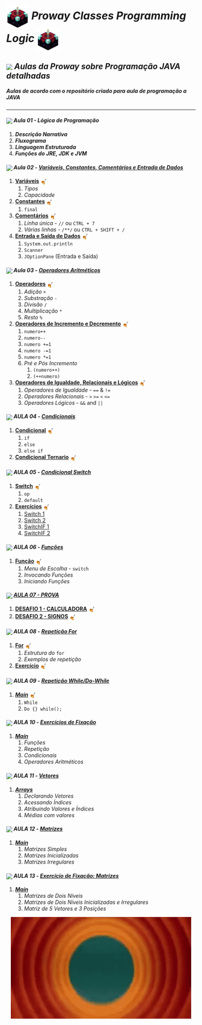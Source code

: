 # <img src="https://github.com/kaka-jaques/Proway-Classes/blob/main/gifs/Enchanting_Table.gif?raw=true" align="center" width="60px"> **_Proway Classes Programming Logic_** <img src="https://github.com/kaka-jaques/Proway-Classes/blob/main/gifs/Enchanting_Table.gif?raw=true" align="center" width="60px">

## <img src="https://github.com/kaka-jaques/Proway-Classes/blob/main/gifs/Enchanted_Book.gif?raw=true" align="center" width="40px"> **_Aulas da Proway sobre Programação JAVA detalhadas_**

<h5> Aulas de acordo com o repositório criado para aula de programação a JAVA </h5>

---

#### <img src="https://github.com/kaka-jaques/Proway-Classes/blob/main/gifs/Bottle_Enchanting.gif?raw=true" align="center" width="23px"> **_Aula 01 - Lógica de Programação_** 

1. **_Descrição Narrativa_** 
1. **_Fluxograma_**
1. **_Linguagem Estruturada_**
1. **_Funções do JRE, JDK e JVM_**

#### <img src="https://github.com/kaka-jaques/Proway-Classes/blob/main/gifs/Bottle_Enchanting.gif?raw=true" align="center" width="23px"> **_Aula 02 -_** [**_Variáveis, Constantes, Comentários e Entrada de Dados_**](https://github.com/kaka-jaques/Proway-Classes/tree/main/AULA2/src/br/com/entra21/kalil) 

1. [**Variáveis**](https://github.com/kaka-jaques/Proway-Classes/blob/main/AULA2/src/br/com/entra21/kalil/Variaveis.java) <img src="https://github.com/kaka-jaques/Proway-Classes/blob/main/gifs/Arrow_Burning.gif?raw=true" align="center" width="20px">
    1. _Tipos_
    1. _Capacidade_
1. [**Constantes**](https://github.com/kaka-jaques/Proway-Classes/blob/main/AULA2/src/br/com/entra21/kalil/Constantes.java) <img src="https://github.com/kaka-jaques/Proway-Classes/blob/main/gifs/Arrow_Burning.gif?raw=true" align="center" width="20px">
	1. `final`
1. [**Comentários**](https://github.com/kaka-jaques/Proway-Classes/blob/main/AULA2/src/br/com/entra21/kalil/Comentarios.java) <img src="https://github.com/kaka-jaques/Proway-Classes/blob/main/gifs/Arrow_Burning.gif?raw=true" align="center" width="20px">
    1. _Linha única_ - `//` ou `CTRL + 7`
    1. _Várias linhas_ - `/**/` ou `CTRL + SHIFT + /`
1. [**Entrada e Saída de Dados**](https://github.com/kaka-jaques/Proway-Classes/blob/main/AULA2/src/br/com/entra21/kalil/EntradaDeDados.java) <img src="https://github.com/kaka-jaques/Proway-Classes/blob/main/gifs/Arrow_Burning.gif?raw=true" align="center" width="20px">
	1. `System.out.println`
	1. `Scanner`
	1. `JOptionPane` (Entrada e Saída)
    
#### <img src="https://github.com/kaka-jaques/Proway-Classes/blob/main/gifs/Bottle_Enchanting.gif?raw=true" align="center" width="23px"> **_Aula 03 -_** [**_Operadores Aritméticos_**](https://github.com/kaka-jaques/Proway-Classes/tree/main/AULA3/src/br/com/entra21/kalil) 

1. [**Operadores**](https://github.com/kaka-jaques/Proway-Classes/blob/main/AULA3/src/br/com/entra21/kalil/OperadoresAritmeticos.java) <img src="https://github.com/kaka-jaques/Proway-Classes/blob/main/gifs/Arrow_Burning.gif?raw=true" align="center" width="20px">
    1. _Adição_ `+`
    1. _Substração_ `-`
    1. _Divisão_ `/`
    1. _Multiplicação_ `*`
    1. _Resto_ `%`
1. [**Operadores de Incremento e Decremento**](https://github.com/kaka-jaques/Proway-Classes/blob/main/AULA3/src/br/com/entra21/kalil/OperadoresIncrementoDecremento.java) <img src="https://github.com/kaka-jaques/Proway-Classes/blob/main/gifs/Arrow_Burning.gif?raw=true" align="center" width="20px">
	1. `numero++`
	1. `numero--`
	1. `numero +=1`
	1. `numero -=1`
	1. `numero *=1`
	1. _Pré e Pós Incremento_
		1. `(numero++)`
		1. `(++numero)`
1. [**Operadores de Igualdade, Relacionais e Lógicos**](https://github.com/kaka-jaques/Proway-Classes/blob/main/AULA3/src/br/com/entra21/kalil/OperadoresIRL.java) <img src="https://github.com/kaka-jaques/Proway-Classes/blob/main/gifs/Arrow_Burning.gif?raw=true" align="center" width="20px">
	1. _Operadores de Igualdade_ - `==` & `!=`
	1. _Operadores Relacionais_ - `>` `>=` `<` `<=`
	1. _Operadores Lógicos_ - `&&` and `||`
	
#### <img src="https://github.com/kaka-jaques/Proway-Classes/blob/main/gifs/Bottle_Enchanting.gif?raw=true" align="center" width="23px"> **_AULA 04 -_** [**_Condicionais_**](https://github.com/kaka-jaques/Proway-Classes/tree/main/AULA4/src/br/com/entra21/kalil)
1. [**Condicional**](https://github.com/kaka-jaques/Proway-Classes/blob/main/AULA4/src/br/com/entra21/kalil/Condicionais.java) <img src="https://github.com/kaka-jaques/Proway-Classes/blob/main/gifs/Arrow_Burning.gif?raw=true" align="center" width="20px">
	1. `if`
	1. `else`
	1. `else if`
1. [**Condicional Ternario**](https://github.com/kaka-jaques/Proway-Classes/blob/main/AULA4/src/br/com/entra21/kalil/OperadorTernario.java) <img src="https://github.com/kaka-jaques/Proway-Classes/blob/main/gifs/Arrow_Burning.gif?raw=true" align="center" width="20px">
	
#### <img src="https://github.com/kaka-jaques/Proway-Classes/blob/main/gifs/Bottle_Enchanting.gif?raw=true" align="center" width="23px"> **_AULA 05 -_** [**_Condicional Switch_**](https://github.com/kaka-jaques/Proway-Classes/tree/main/AULA5/src/br/com/entra21/kalil)
1. [**Switch**](https://github.com/kaka-jaques/Proway-Classes/blob/main/AULA5/src/br/com/entra21/kalil/SwitchOP.java) <img src="https://github.com/kaka-jaques/Proway-Classes/blob/main/gifs/Arrow_Burning.gif?raw=true" align="center" width="20px">
	1. `op`
	1. `default`
1. [**Exercícios**](https://github.com/kaka-jaques/Proway-Classes/tree/main/AULA5/src/br/com/entra21/kalil) <img src="https://github.com/kaka-jaques/Proway-Classes/blob/main/gifs/Arrow_Burning.gif?raw=true" align="center" width="20px">
	1. [Switch 1](https://github.com/kaka-jaques/Proway-Classes/blob/main/AULA5/src/br/com/entra21/kalil/ExercicioSwitch1.java)
	1. [Switch 2](https://github.com/kaka-jaques/Proway-Classes/blob/main/AULA5/src/br/com/entra21/kalil/Exerc%C3%ADcioSwitch2.java)
	1. [SwitchIF 1](https://github.com/kaka-jaques/Proway-Classes/blob/main/AULA5/src/br/com/entra21/kalil/SwitchIF1.java)
	1. [SwitchIF 2](https://github.com/kaka-jaques/Proway-Classes/blob/main/AULA5/src/br/com/entra21/kalil/SwitchIF2.java)

#### <img src="https://github.com/kaka-jaques/Proway-Classes/blob/main/gifs/Bottle_Enchanting.gif?raw=true" align="center" width="23px"> **_AULA 06 -_** [**_Funções_**](https://github.com/kaka-jaques/Proway-Classes/tree/main/AULA6/src/br/com/entra21/kalil)
1. [**Função**](https://github.com/kaka-jaques/Proway-Classes/blob/main/AULA6/src/br/com/entra21/kalil/Funcoes.java) <img src="https://github.com/kaka-jaques/Proway-Classes/blob/main/gifs/Arrow_Burning.gif?raw=true" align="center" width="20px">
	1. _Menu de Escolha_ - `switch`
	1. _Invocando Funções_
	1. _Iniciando Funções_

#### <img src="https://github.com/kaka-jaques/Proway-Classes/blob/main/gifs/Bottle_Enchanting.gif?raw=true" align="center" width="23px"> [**_AULA 07 - PROVA_**](https://github.com/kaka-jaques/Proway-Classes/tree/main/PROVA/src/br/com/entra21/kalil)
1. [**DESAFIO 1 - CALCULADORA**](https://github.com/kaka-jaques/Proway-Classes/blob/main/PROVA/src/br/com/entra21/kalil/Calculadora.java) <img src="https://github.com/kaka-jaques/Proway-Classes/blob/main/gifs/Arrow_Burning.gif?raw=true" align="center" width="20px">
1. [**DESAFIO 2 - SIGNOS**](https://github.com/kaka-jaques/Proway-Classes/blob/main/PROVA/src/br/com/entra21/kalil/Signos.java) <img src="https://github.com/kaka-jaques/Proway-Classes/blob/main/gifs/Arrow_Burning.gif?raw=true" align="center" width="20px">

#### <img src="https://github.com/kaka-jaques/Proway-Classes/blob/main/gifs/Bottle_Enchanting.gif?raw=true" align="center" width="23px"> **_AULA 08 -_** [**_Repetição For_**](https://github.com/kaka-jaques/Proway-Classes/tree/main/AULA8/src/br/com/entra21/kalil)
1. [**For**](https://github.com/kaka-jaques/Proway-Classes/blob/main/AULA8/src/br/com/entra21/kalil/AulaFor.java) <img src="https://github.com/kaka-jaques/Proway-Classes/blob/main/gifs/Arrow_Burning.gif?raw=true" align="center" width="20px">
	1. _Estrutura do_ `for`
	1. _Exemplos de repetição_
1. [**Exercício**](https://github.com/kaka-jaques/Proway-Classes/blob/main/AULA8/src/br/com/entra21/kalil/Exercicio1.java) <img src="https://github.com/kaka-jaques/Proway-Classes/blob/main/gifs/Arrow_Burning.gif?raw=true" align="center" width="20px">

#### <img src="https://github.com/kaka-jaques/Proway-Classes/blob/main/gifs/Bottle_Enchanting.gif?raw=true" align="center" width="23px"> **_AULA 09 -_** [**_Repetição While/Do-While_**](https://github.com/kaka-jaques/Proway-Classes/tree/main/AULA9/src/br/com/entra21/kalil)
1. [**_Main_**]() <img src="https://github.com/kaka-jaques/Proway-Classes/blob/main/gifs/Arrow_Burning.gif?raw=true" align="center" width="20px">
	1. `While`
	1. `Do {} while();`

#### <img src="https://github.com/kaka-jaques/Proway-Classes/blob/main/gifs/Bottle_Enchanting.gif?raw=true" align="center" width="23px"> **_AULA 10 -_** [**_Exercícios de Fixação_**](https://github.com/kaka-jaques/Proway-Classes/tree/main/AULA9/src/br/com/entra21/kalil)
1. [**_Main_**](https://github.com/kaka-jaques/Proway-Classes-Logica-Programacao/blob/main/AULA10/src/br/com/entra21/kalil/Main.java)
	1. _Funções_
	1. _Repetição_
	1. _Condicionais_
	1. _Operadores Aritméticos_

#### <img src="https://github.com/kaka-jaques/Proway-Classes/blob/main/gifs/Bottle_Enchanting.gif?raw=true" align="center" width="23px"> **_AULA 11 -_** [**_Vetores_**](https://github.com/kaka-jaques/Proway-Classes-Logica-Programacao/tree/main/AULA11/src/br/com/entra21/kalil)
1. [**_Arrays_**](https://github.com/kaka-jaques/Proway-Classes-Logica-Programacao/blob/main/AULA11/src/br/com/entra21/kalil/Arrays.java)
	1. _Declarando Vetores_
	1. _Acessando Índices_
	1. _Atribuindo Valores e Índices_
	1. _Médias com valores_

#### <img src="https://github.com/kaka-jaques/Proway-Classes/blob/main/gifs/Bottle_Enchanting.gif?raw=true" align="center" width="23px"> **_AULA 12 -_** [**_Matrizes_**](https://github.com/kaka-jaques/Proway-Classes-Logica-Programacao/tree/main/AULA12/src/br/com/entra21/kalil)
1. [**_Main_**](https://github.com/kaka-jaques/Proway-Classes-Logica-Programacao/blob/main/AULA12/src/br/com/entra21/kalil/Main.java)
	1. _Matrizes Simples_
	1. _Matrizes Inicializadas_
	1. _Matrizes Irregulares_

#### <img src="https://github.com/kaka-jaques/Proway-Classes/blob/main/gifs/Bottle_Enchanting.gif?raw=true" align="center" width="23px"> **_AULA 13 -_** [**_Exercício de Fixação: Matrizes_**](https://github.com/kaka-jaques/Proway-Classes-Logica-Programacao/tree/main/AULA13/src/br/com/entra21/kalil)
1. [**_Main_**](https://github.com/kaka-jaques/Proway-Classes-Logica-Programacao/blob/main/AULA13/src/br/com/entra21/kalil/Main.java)
	1. _Matrizes de Dois Níveis_
	1. _Matrizes de Dois Níveis Inicializadas e Irregulares_
	1. _Matriz de 5 Vetores e 3 Posições_

<div align=center>

<img alt="that all folks" src=.\gifs\thats-all.gif>

</div>